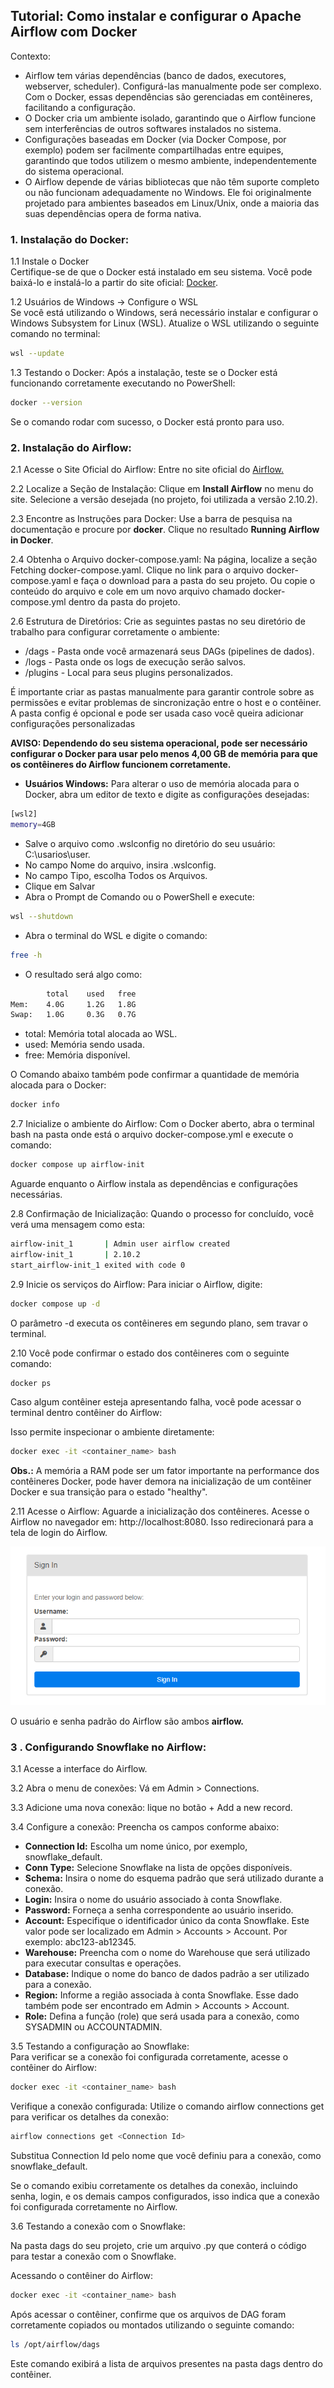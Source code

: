 ## Tutorial: Como instalar e configurar o Apache Airflow com Docker

Contexto: 
- Airflow tem várias dependências (banco de dados, executores, webserver, scheduler). Configurá-las manualmente pode ser complexo. Com o Docker, essas dependências são gerenciadas em contêineres, facilitando a configuração.  
- O Docker cria um ambiente isolado, garantindo que o Airflow funcione sem interferências de outros softwares instalados no sistema.  
- Configurações baseadas em Docker (via Docker Compose, por exemplo) podem ser facilmente compartilhadas entre equipes, garantindo que todos utilizem o mesmo ambiente, independentemente do sistema operacional.  
- O Airflow depende de várias bibliotecas que não têm suporte completo ou não funcionam adequadamente no Windows. Ele foi originalmente projetado para ambientes baseados em Linux/Unix, onde a maioria das suas dependências opera de forma nativa.

### 1. Instalação do Docker:

1.1 Instale o Docker  
Certifique-se de que o Docker está instalado em seu sistema. Você pode baixá-lo e instalá-lo a partir do site oficial: [Docker](https://www.docker.com/).

1.2 Usuários de Windows -> Configure o WSL  
Se você está utilizando o Windows, será necessário instalar e configurar o Windows Subsystem for Linux (WSL). Atualize o WSL utilizando o seguinte comando no terminal:
```bash
wsl --update
```
1.3 Testando o Docker: Após a instalação, teste se o Docker está funcionando corretamente executando no PowerShell:
```bash 
docker --version
```

Se o comando rodar com sucesso, o Docker está pronto para uso.


### 2. Instalação do Airflow:

2.1 Acesse o Site Oficial do Airflow: Entre no site oficial do [Airflow.](https://airflow.apache.org/)

2.2 Localize a Seção de Instalação: Clique em **Install Airflow** no menu do site. Selecione a versão desejada (no projeto, foi utilizada a versão 2.10.2).

2.3 Encontre as Instruções para Docker: Use a barra de pesquisa na documentação e procure por **docker**. Clique no resultado **Running Airflow in Docker**.

2.4 Obtenha o Arquivo docker-compose.yaml: Na página, localize a seção Fetching docker-compose.yaml. Clique no link para o arquivo docker-compose.yaml e faça o download para a pasta do seu projeto. Ou copie o conteúdo do arquivo e cole em um novo arquivo chamado docker-compose.yml dentro da pasta do projeto.

2.6 Estrutura de Diretórios: 
Crie as seguintes pastas no seu diretório de trabalho para configurar corretamente o ambiente:
- /dags - Pasta onde você armazenará seus DAGs (pipelines de dados).  
- /logs - Pasta onde os logs de execução serão salvos.  
- /plugins - Local para seus plugins personalizados.  

É importante criar as pastas manualmente para garantir controle sobre as permissões e evitar problemas de sincronização entre o host e o contêiner. A pasta config é opcional e pode ser usada caso você queira adicionar configurações personalizadas

**AVISO: Dependendo do seu sistema operacional, pode ser necessário configurar o Docker para usar pelo menos 4,00 GB de memória para que os contêineres do Airflow funcionem corretamente.**

- **Usuários Windows:** Para alterar o uso de memória alocada para o Docker, abra um editor de texto e digite as configurações desejadas:
```bash
[wsl2]
memory=4GB
```
- Salve o arquivo como .wslconfig no diretório do seu usuário: C:\usarios\user.
- No campo Nome do arquivo, insira 
.wslconfig.
- No campo Tipo, escolha Todos os Arquivos.
- Clique em Salvar
- Abra o Prompt de Comando ou o PowerShell e execute:
```bash
wsl --shutdown
```
- Abra o terminal do WSL e digite o comando:
```bash
free -h
```
- O resultado será algo como:
```bash
        total    used   free
Mem:    4.0G     1.2G   1.8G
Swap:   1.0G     0.3G   0.7G
```
- total: Memória total alocada ao WSL.
- used: Memória sendo usada.
- free: Memória disponível.

O Comando abaixo também pode confirmar a quantidade de memória alocada para o Docker:
```bash
docker info
```

2.7 Inicialize o ambiente do Airflow: 
Com o Docker aberto, abra o terminal bash na pasta onde está o arquivo docker-compose.yml e execute o comando:

```bash 
docker compose up airflow-init
```
Aguarde enquanto o Airflow instala as dependências e configurações necessárias.

2.8 Confirmação de Inicialização: 
Quando o processo for concluído, você verá uma mensagem como esta: 

```bash airflow-init_1       | Upgrades done
airflow-init_1       | Admin user airflow created
airflow-init_1       | 2.10.2
start_airflow-init_1 exited with code 0
```
2.9 Inicie os serviços do Airflow: Para iniciar o Airflow, digite: 

```bash 
docker compose up -d
```
O parâmetro -d executa os contêineres em segundo plano, sem travar o terminal.

2.10 Você pode confirmar o estado dos contêineres com o seguinte comando:
 ```bash 
docker ps
```
Caso algum contêiner esteja apresentando falha, você pode acessar o terminal dentro contêiner do Airflow:

Isso permite inspecionar o ambiente diretamente:

 ```bash 
docker exec -it <container_name> bash
```
**Obs.:** A memória a RAM pode ser um fator importante na performance dos contêineres Docker, pode haver demora na inicialização de um contêiner Docker e sua transição para o estado "healthy".

2.11 Acesse o Airflow: Aguarde a inicialização dos contêineres. Acesse o Airflow no navegador em: http://localhost:8080. Isso redirecionará para a tela de login do Airflow.

![alt text](imagens/airflow.png)

O usuário e senha padrão do Airflow são ambos **airflow.**

### 3 . Configurando Snowflake no Airflow:

3.1 Acesse a interface do Airflow.

3.2 Abra o menu de conexões: Vá em Admin > Connections.

3.3 Adicione uma nova conexão: lique no botão + Add a new record.

3.4 Configure a conexão: Preencha os campos conforme abaixo:
- **Connection Id:** Escolha um nome único, por exemplo, snowflake_default.
- **Conn Type:** Selecione Snowflake na lista de opções disponíveis.
- **Schema:** Insira o nome do esquema padrão que será utilizado durante a conexão.
- **Login:** Insira o nome do usuário associado à conta Snowflake.
- **Password:** Forneça a senha correspondente ao usuário inserido.
- **Account:** Especifique o identificador único da conta Snowflake. Este valor pode ser localizado em Admin > Accounts > Account. Por exemplo: abc123-ab12345.
- **Warehouse:** Preencha com o nome do Warehouse que será utilizado para executar consultas e operações.
- **Database:** Indique o nome do banco de dados padrão a ser utilizado para a conexão.
- **Region:** Informe a região associada à conta Snowflake. Esse dado também pode ser encontrado em Admin > Accounts > Account.
- **Role:** Defina a função (role) que será usada para a conexão, como SYSADMIN ou ACCOUNTADMIN.

3.5 Testando a configuração ao Snowflake:  
Para verificar se a conexão foi configurada corretamente, acesse o contêiner do Airflow:

 ```bash 
docker exec -it <container_name> bash
```
Verifique a conexão configurada: Utilize o comando airflow connections get para verificar os detalhes da conexão: 

 ```bash
airflow connections get <Connection Id>
```
Substitua Connection Id pelo nome que você definiu para a conexão, como snowflake_default.  

Se o comando exibiu corretamente os detalhes da conexão, incluindo senha, login, e os demais campos configurados, isso indica que a conexão foi configurada corretamente no Airflow.


3.6 Testando a conexão com o Snowflake:  

Na pasta dags do seu projeto, crie um arquivo .py que conterá o código para testar a conexão com o Snowflake.

Acessando o contêiner do Airflow:

 ```bash 
docker exec -it <container_name> bash
```
Após acessar o contêiner, confirme que os arquivos de DAG foram corretamente copiados ou montados utilizando o seguinte comando:

 ```bash 
ls /opt/airflow/dags
```
Este comando exibirá a lista de arquivos presentes na pasta dags dentro do contêiner.


